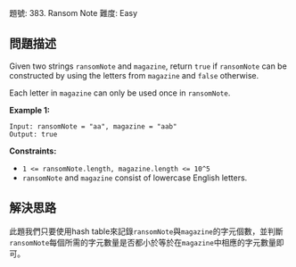 題號: 383. Ransom Note
難度: Easy

## 問題描述
Given two strings `ransomNote` and `magazine`, return `true` if `ransomNote` can be constructed by using the letters from `magazine` and `false` otherwise.

Each letter in `magazine` can only be used once in `ransomNote`.

**Example 1:**
```
Input: ransomNote = "aa", magazine = "aab"
Output: true
```

**Constraints:**

- `1 <= ransomNote.length, magazine.length <= 10^5`
- `ransomNote` and `magazine` consist of lowercase English letters.

## 解決思路
此題我們只要使用hash table來記錄`ransomNote`與`magazine`的字元個數，並判斷`ransomNote`每個所需的字元數量是否都小於等於在`magazine`中相應的字元數量即可。
